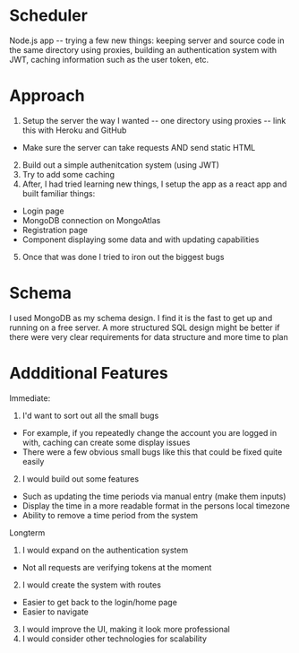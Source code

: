 # Scheduler
Node.js app -- trying a few new things: keeping server and source code in the same directory using proxies, building an authentication system with JWT, caching information such as the user token, etc.


# Approach
1. Setup the server the way I wanted -- one directory using proxies -- link this with Heroku and GitHub
  - Make sure the server can take requests AND send static HTML
2. Build out a simple authenitcation system (using JWT)
3. Try to add some caching
4. After, I had tried learning new things, I setup the app as a react app and built familiar things:
  - Login page
  - MongoDB connection on MongoAtlas
  - Registration page
  - Component displaying some data and with updating capabilities
5. Once that was done I tried to iron out the biggest bugs

# Schema
I used MongoDB as my schema design. I find it is the fast to get up and running on a free server. A more structured SQL design might be better if there were very clear requirements for data structure and more time to plan

# Addditional Features
Immediate:
1. I'd want to sort out all the small bugs
  - For example, if you repeatedly change the account you are logged in with, caching can create some display issues
  - There were a few obvious small bugs like this that could be fixed quite easily
2. I would build out some features
  - Such as updating the time periods via manual entry (make them inputs)
  - Display the time in a more readable format in the persons local timezone
  - Ability to remove a time period from the system

Longterm
1. I would expand on the authentication system
  - Not all requests are verifying tokens at the moment
2. I would create the system with routes
  - Easier to get back to the login/home page
  - Easier to navigate
3. I would improve the UI, making it look more professional
4. I would consider other technologies for scalability
